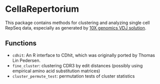 # CellaRepertorium

This package contains methods for clustering and analyzing single cell RepSeq data, especially as generated by [10X genomics VDJ solution](https://support.10xgenomics.com/single-cell-vdj).  

## Functions

*  `cdhit`: An R interface to CDhit, which was originally ported by Thomas Lin Pedersen.
*  `fine_cluster`: clustering CDR3 by edit distances (possibly using empirical amino acid substitution matrices)
*  `cluster_permute_test`: permutation tests of cluster statistics

